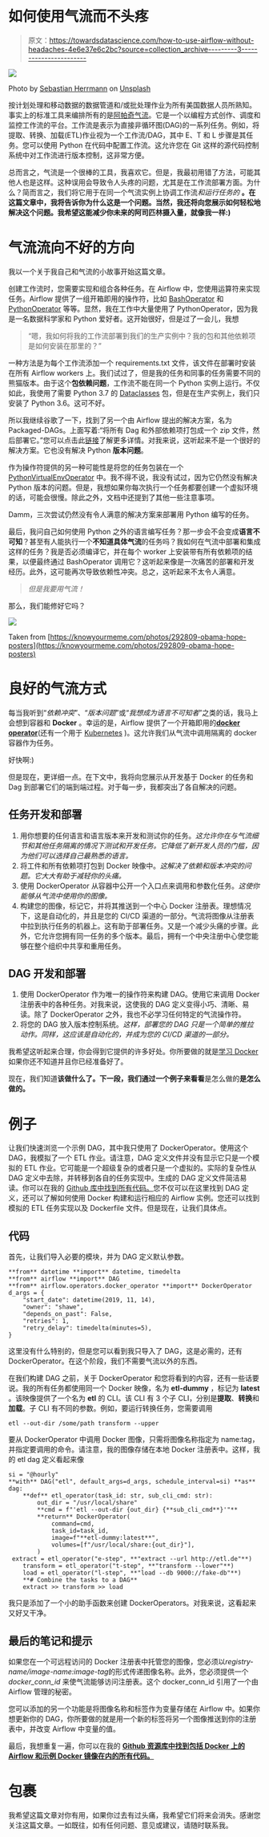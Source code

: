 # 如何使用气流而不头疼

> 原文：<https://towardsdatascience.com/how-to-use-airflow-without-headaches-4e6e37e6c2bc?source=collection_archive---------3----------------------->

![](img/edbd9e71b6de773aaf955f2ef5854c5b.png)

Photo by [Sebastian Herrmann](https://unsplash.com/@officestock?utm_source=medium&utm_medium=referral) on [Unsplash](https://unsplash.com?utm_source=medium&utm_medium=referral)

按计划处理和移动数据的数据管道和/或批处理作业为所有美国数据人员所熟知。事实上的标准工具来编排所有的是[阿帕奇气流](https://airflow.apache.org/)。它是一个以编程方式创作、调度和监控工作流的平台。工作流是表示为直接非循环图(DAG)的一系列任务。例如，将提取、转换、加载(ETL)作业视为一个工作流/DAG，其中 E、T 和 L 步骤是其任务。您可以使用 Python 在代码中配置工作流。这允许您在 Git 这样的源代码控制系统中对工作流进行版本控制，这非常方便。

总而言之，气流是一个很棒的工具，我喜欢它。但是，我最初用错了方法，可能其他人也是这样。这种误用会导致令人头疼的问题，尤其是在工作流部署方面。为什么？简而言之，我们将它用于在同一个气流实例上协调工作流*和运行任务的* **。在这篇文章中，我将告诉你为什么这是一个问题。当然，我还将向您展示如何轻松地解决这个问题。我希望这能减少你未来的阿司匹林摄入量，就像我一样:)**

# 气流流向不好的方向

我以一个关于我自己和气流的小故事开始这篇文章。

创建工作流时，您需要实现和组合各种任务。在 Airflow 中，您使用运算符来实现任务。Airflow 提供了一组开箱即用的操作符，比如 [BashOperator](https://airflow.apache.org/howto/operator/bash.html) 和 [PythonOperator](https://airflow.apache.org/howto/operator/python.html) 等等。显然，我在工作中大量使用了 PythonOperator，因为我是一名数据科学家和 Python 爱好者。这开始很好，但是过了一会儿，我想

> “嗯，我如何将我的工作流部署到我们的生产实例中？我的包和其他依赖项是如何安装在那里的？”

一种方法是为每个工作流添加一个 requirements.txt 文件，该文件在部署时安装在所有 Airflow workers 上。我们试过了，但是我的任务和同事的任务需要不同的熊猫版本。由于这个**包依赖问题**，工作流不能在同一个 Python 实例上运行。不仅如此，我使用了需要 Python 3.7 的 [Dataclasses](https://docs.python.org/3/library/dataclasses.html) 包，但是在生产实例上，我们只安装了 Python 3.6。这可不好。

所以我继续谷歌了一下，找到了另一个由 Airflow 提出的解决方案，名为 Packaged-DAGs。上面写着:“将所有 Dag 和外部依赖项打包成一个 zip 文件，然后部署它。”您可以点击此[链接](https://airflow.apache.org/concepts.html#packaged-dags)了解更多详情。对我来说，这听起来不是一个很好的解决方案。它也没有解决 Python **版本问题**。

作为操作符提供的另一种可能性是将您的任务包装在一个 [PythonVirtualEnvOperator](https://airflow.apache.org/_api/airflow/operators/python_operator/index.html?highlight=pythonvirtualenvoperator#airflow.operators.python_operator.PythonVirtualenvOperator) 中。我不得不说，我没有试过，因为它仍然没有解决 Python 版本的问题。但是，我想如果你每次执行一个任务都要创建一个虚拟环境的话，可能会很慢。除此之外，文档中还提到了其他一些注意事项。

Damm，三次尝试仍然没有令人满意的解决方案来部署用 Python 编写的任务。

最后，我问自己如何使用 Python 之外的语言编写任务？那一步会不会变成**语言不可知**？甚至有人能执行一个**不知道具体气流**的任务吗？我如何在气流中部署和集成这样的任务？我是否必须编译它，并在每个 worker 上安装带有所有依赖项的结果，以便最终通过 BashOperator 调用它？这听起来像是一次痛苦的部署和开发经历。此外，这可能再次导致依赖性冲突。总之，这听起来不太令人满意。

> *但是我要用气流！*

那么，我们能修好它吗？

![](img/e4270a884ef4b31e4560a9c3ab373e0e.png)

Taken from [https://knowyourmeme.com/photos/292809-obama-hope-posters](https://knowyourmeme.com/photos/292809-obama-hope-posters)

# 良好的气流方式

每当我听到“*依赖冲突*”、“*版本问题*”或“*我想成为语言不可知者*”之类的话，我马上会想到容器和 **Docker** 。幸运的是，Airflow 提供了一个开箱即用的[**docker operator**](https://airflow.apache.org/_api/airflow/operators/docker_operator/index.html?highlight=dockeroperator#airflow.operators.docker_operator.DockerOperator)(还有一个用于 [Kubernetes](https://airflow.apache.org/_api/airflow/contrib/operators/kubernetes_pod_operator/index.html?highlight=kubernetes#module-airflow.contrib.operators.kubernetes_pod_operator) )。这允许我们从气流中调用隔离的 docker 容器作为任务。

好快啊:)

但是现在，更详细一点。在下文中，我将向您展示从开发基于 Docker 的任务和 Dag 到部署它们的端到端过程。对于每一步，我都突出了各自解决的问题。

## 任务开发和部署

1.  用你想要的任何语言和语言版本来开发和测试你的任务。*这允许你在与气流细节和其他任务隔离的情况下测试和开发任务。它降低了新开发人员的门槛，因为他们可以选择自己最熟悉的语言。*
2.  将工件和所有依赖项打包到 Docker 映像中。*这解决了依赖和版本冲突的问题。它大大有助于减轻你的头痛。*
3.  使用 DockerOperator 从容器中公开一个入口点来调用和参数化任务。*这使你能够从气流中使用你的图像。*
4.  构建您的图像，标记它，并将其推送到一个中心 Docker 注册表。理想情况下，这是自动化的，并且是您的 CI/CD 渠道的一部分。气流将图像从注册表中拉到执行任务的机器上。这有助于部署任务。又是一个减少头痛的步骤。此外，它允许您拥有同一任务的多个版本。最后，拥有一个中央注册中心使您能够在整个组织中共享和重用任务。

## DAG 开发和部署

1.  使用 DockerOperator 作为唯一的操作符来构建 DAG。使用它来调用 Docker 注册表中的各种任务。对我来说，这使我的 DAG 定义变得小巧、清晰、易读。除了 DockerOperator 之外，我也不必学习任何特定的气流操作符。
2.  将您的 DAG 放入版本控制系统。*这样，部署您的 DAG 只是一个简单的推拉动作。同样，这应该是自动化的，并成为您的 CI/CD 渠道的一部分。*

我希望这听起来合理，你会得到它提供的许多好处。你所要做的就是[学习 Docker](https://medium.com/@simon.hawe/how-to-build-slim-docker-images-fast-ecc246d7f4a7) 如果你还不知道并且你已经准备好了。

现在，我们知道**该做什么了。下一段，我们通过一个例子来看看**是怎么做的**是怎么做的。**

# 例子

让我们快速浏览一个示例 DAG，其中我只使用了 DockerOperator。使用这个 DAG，我模拟了一个 ETL 作业。请注意，DAG 定义文件并没有显示它只是一个模拟的 ETL 作业。它可能是一个超级复杂的或者只是一个虚拟的。实际的复杂性从 DAG 定义中去除，并转移到各自的任务实现中。生成的 DAG 定义文件简洁易读。你可以在我的 [Github 库中找到所有代码。](https://github.com/Shawe82/airflow-tutorial)您不仅可以在这里找到 DAG 定义，还可以了解如何使用 Docker 构建和运行相应的 Airflow 实例。您还可以找到模拟的 ETL 任务实现以及 Dockerfile 文件。但是现在，让我们具体点。

## 代码

首先，让我们导入必要的模块，并为 DAG 定义默认参数。

```
**from** datetime **import** datetime, timedelta
**from** airflow **import** DAG
**from** airflow.operators.docker_operator **import** DockerOperator
d_args = {
    "start_date": datetime(2019, 11, 14),
    "owner": "shawe",
    "depends_on_past": False,
    "retries": 1,
    "retry_delay": timedelta(minutes=5),
}
```

这里没有什么特别的，但是您可以看到我只导入了 DAG，这是必需的，还有 DockerOperator。在这个阶段，我们不需要气流以外的东西。

在我们构建 DAG 之前，关于 DockerOperator 和您将看到的内容，还有一些话要说。我的所有任务都使用同一个 Docker 映像，名为 **etl-dummy** ，标记为 **latest** 。该映像提供了一个名为 **etl** 的 CLI。该 CLI 有 3 个子 CLI，分别是**提取**、**转换**和**加载**。子 CLI 有不同的参数。例如，要运行转换任务，您需要调用

```
etl --out-dir /some/path transform --upper
```

要从 DockerOperator 中调用 Docker 图像，只需将图像名称指定为 name:tag，并指定要调用的命令。请注意，我的图像存储在本地 Docker 注册表中。这样，我的 etl dag 定义看起来像

```
si = "@hourly"
**with** DAG("etl", default_args=d_args, schedule_interval=si) **as** dag:
    **def** etl_operator(task_id: str, sub_cli_cmd: str):
        out_dir = "/usr/local/share"
        **cmd = f"'etl --out-dir {out_dir} {**sub_cli_cmd**}'"**
        **return** DockerOperator(
            command=cmd,
            task_id=task_id,
            image=f"**etl-dummy:latest**",
            volumes=[f"/usr/local/share:{out_dir}"],
        )
 extract = etl_operator("e-step", **"extract --url http://etl.de"**)
    transform = etl_operator("t-step", **"transform --lower"**)
    load = etl_operator("l-step", **"load --db 9000://fake-db"**)
    **# Combine the tasks to a DAG**
    extract >> transform >> load
```

我只是添加了一个小的助手函数来创建 DockerOperators。对我来说，这看起来又好又干净。

## 最后的笔记和提示

如果您在一个可远程访问的 Docker 注册表中托管您的图像，您必须以*registry-name/image-name:image-tag*的形式传递图像名称。此外，您必须提供一个 *docker_conn_id* 来使气流能够访问注册表。这个 docker_conn_id 引用了一个由 Airflow 管理的秘密。

您可以添加的另一个功能是将图像名称和标签作为变量存储在 Airflow 中。如果你想更新你的 DAG，你所要做的就是用一个新的标签将另一个图像推送到你的注册表中，并改变 Airflow 中变量的值。

最后，我想重复一遍，你可以在我的 [**Github 资源库中找到包括 Docker 上的 Airflow 和示例 Docker 镜像在内的所有代码。**](https://github.com/Shawe82/airflow-tutorial)

# 包裹

我希望这篇文章对你有用，如果你过去有过头痛，我希望它们将来会消失。感谢您关注这篇文章。一如既往，如有任何问题、意见或建议，请随时联系我。